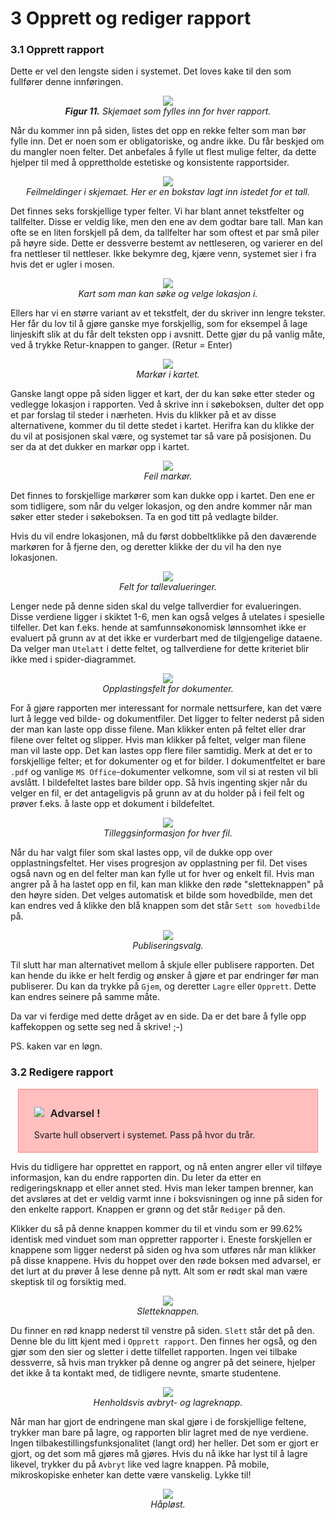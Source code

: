 # 3 Opprett og rediger rapport


### 3.1 Opprett rapport

Dette er vel den lengste siden i systemet. Det loves kake til den som fullfører denne innføringen.

<center><div style="max-width:600px;"><img src="../assets/create-report-form.png"/></div></center>
<center><em><b>Figur 11.</b> Skjemaet som fylles inn for hver rapport.</em></center>

Når du kommer inn på siden, listes det opp en rekke felter som man bør fylle inn. Det er noen som er obligatoriske, og andre ikke. Du får beskjed om du mangler noen felter. Det anbefales å fylle ut flest mulige felter, da dette hjelper til med å opprettholde estetiske og konsistente rapportsider.

<center><div style="max-width:600px;"><img src="../assets/form-error.png"/></div></center>
<center><em>Feilmeldinger i skjemaet. Her er en bokstav lagt inn istedet for et tall.</em></center>

Det finnes seks forskjellige typer felter. Vi har blant annet tekstfelter og tallfelter. Disse er veldig like, men den ene av dem godtar bare tall. Man kan ofte se en liten forskjell på dem, da tallfelter har som oftest et par små piler på høyre side. Dette er dessverre bestemt av nettleseren, og varierer en del fra nettleser til nettleser. Ikke bekymre deg, kjære venn, systemet sier i fra hvis det er ugler i mosen.

<center><div style="max-width:600px;"><img src="../assets/location-picker.png"/></div></center>
<center><em>Kart som man kan søke og velge lokasjon i.</em></center>

Ellers har vi en større variant av et tekstfelt, der du skriver inn lengre tekster. Her får du lov til å gjøre ganske mye forskjellig, som for eksempel å lage linjeskift slik at du får delt teksten opp i avsnitt. Dette gjør du på vanlig måte, ved å trykke Retur-knappen to ganger. (Retur = Enter)

<center><div style="max-width:600px;"><img src="../assets/marker.png"/></div></center>
<center><em>Markør i kartet.</em></center>

Ganske langt oppe på siden ligger et kart, der du kan søke etter steder og vedlegge lokasjon i rapporten. Ved å skrive inn i søkeboksen, dulter det opp et par forslag til steder i nærheten. Hvis du klikker på et av disse alternativene, kommer du til dette stedet i kartet. Herifra kan du klikke der du vil at posisjonen skal være, og systemet tar så vare på posisjonen. Du ser da at det dukker en markør opp i kartet.

<center><div style="max-width:600px;"><img src="../assets/wrong-marker.png"/></div></center>
<center><em>Feil markør.</em></center>

Det finnes to forskjellige markører som kan dukke opp i kartet. Den ene er som tidligere, som når du velger lokasjon, og den andre kommer når man søker etter steder i søkeboksen. Ta en god titt på vedlagte bilder.

Hvis du vil endre lokasjonen, må du først dobbeltklikke på den daværende markøren for å fjerne den, og deretter klikke der du vil ha den nye lokasjonen.

<center><div style="max-width:600px;"><img src="../assets/numeric-eval.png"/></div></center>
<center><em>Felt for tallevalueringer.</em></center>

Lenger nede på denne siden skal du velge tallverdier for evalueringen. Disse verdiene ligger i skiktet 1-6, men kan også velges å utelates i spesielle tilfeller. Det kan f.eks. hende at samfunnsøkonomisk lønnsomhet ikke er evaluert på grunn av at det ikke er vurderbart med de tilgjengelige dataene. Da velger man `Utelatt` i dette feltet, og tallverdiene for dette kriteriet blir ikke med i spider-diagrammet.

<center><div style="max-width:600px;"><img src="../assets/upload-field.png"/></div></center>
<center><em>Opplastingsfelt for dokumenter.</em></center>

For å gjøre rapporten mer interessant for normale nettsurfere, kan det være lurt å legge ved bilde- og dokumentfiler. Det ligger to felter nederst på siden der man kan laste opp disse filene. Man klikker enten på feltet eller drar filene over feltet og slipper. Hvis man klikker på feltet, velger man filene man vil laste opp. Det kan lastes opp flere filer samtidig. Merk at det er to forskjellige felter; et for dokumenter og et for bilder. I dokumentfeltet er bare `.pdf` og vanlige `MS Office`-dokumenter velkomne, som vil si at resten vil bli avslått. I bildefeltet lastes bare bilder opp. Så hvis ingenting skjer når du velger en fil, er det antageligvis på grunn av at du holder på i feil felt og prøver f.eks. å laste opp et dokument i bildefeltet.

<center><div style="max-width:600px;"><img src="../assets/upload-field-expanded.png"/></div></center>
<center><em>Tilleggsinformasjon for hver fil.</em></center>

Når du har valgt filer som skal lastes opp, vil de dukke opp over opplastningsfeltet. Her vises progresjon av opplastning per fil. Det vises også navn og en del felter man kan fylle ut for hver og enkelt fil. Hvis man angrer på å ha lastet opp en fil, kan man klikke den røde "sletteknappen" på den høyre siden. Det velges automatisk et bilde som hovedbilde, men det kan endres ved å klikke den blå knappen som det står `Sett som hovedbilde` på.

<center><div style="max-width:600px;"><img src="../assets/publicity.png"/></div></center>
<center><em>Publiseringsvalg.</em></center>

Til slutt har man alternativet mellom å skjule eller publisere rapporten. Det kan hende du ikke er helt ferdig og ønsker å gjøre et par endringer før man publiserer. Du kan da trykke på `Gjem`, og deretter `Lagre` eller `Opprett`. Dette kan endres seinere på samme måte.

Da var vi ferdige med dette dråget av en side. Da er det bare å fylle opp kaffekoppen og sette seg ned å skrive! ;-)

PS. kaken var en løgn.

### 3.2 Redigere rapport

<center><div style="width: 85%; text-align:left;background-color:#ffbfbf;padding: 5px 25px;border: 1px solid #ff8080;">
<h3 style="font-weight: 600;"><span style="float:left;margin-right: 10px;"><img src="../assets/warning-icon.png"/></span> Advarsel !</h3>
<p>
Svarte hull observert i systemet. Pass på hvor du trår.
</p>
</div></center>

Hvis du tidligere har opprettet en rapport, og nå enten angrer eller vil tilføye informasjon, kan du endre rapporten din. Du leter da etter en redigeringsknapp et eller annet sted. Hvis man leker tampen brenner, kan det avsløres at det er veldig varmt inne i boksvisningen og inne på siden for den enkelte rapport. Knappen er grønn og det står `Rediger` på den.

Klikker du så på denne knappen kommer du til et vindu som er 99.62% identisk med vinduet som man oppretter rapporter i. Eneste forskjellen er knappene som ligger nederst på siden og hva som utføres når man klikker på disse knappene. Hvis du hoppet over den røde boksen med advarsel, er det lurt at du prøver å lese denne på nytt. Alt som er rødt skal man være skeptisk til og forsiktig med.

<center><div style="max-width:800px;"><img src="../assets/delete-button.png"/></div></center>
<center><em>Sletteknappen.</em></center>

Du finner en rød knapp nederst til venstre på siden. `Slett` står det på den. Denne ble du litt kjent med i `Opprett rapport`. Den finnes her også, og den gjør som den sier og sletter i dette tilfellet rapporten. Ingen vei tilbake dessverre, så hvis man trykker på denne og angrer på det seinere, hjelper det ikke å ta kontakt med, de tidligere nevnte, smarte studentene.

<center><div style="max-width:800px;"><img src="../assets/save-cancel-button.png"/></div></center>
<center><em>Henholdsvis avbryt- og lagreknapp.</em></center>

Når man har gjort de endringene man skal gjøre i de forskjellige feltene, trykker man bare på lagre, og rapporten blir lagret med de nye verdiene. Ingen tilbakestillingsfunksjonalitet (langt ord) her heller. Det som er gjort er gjort, og det som må gjøres må gjøres. Hvis du nå ikke har lyst til å lagre likevel, trykker du på `Avbryt` like ved lagre knappen. På mobile, mikroskopiske enheter kan dette være vanskelig. Lykke til!

<center><div style="max-width:500px;"><img src="../assets/micro-phone.png"/></div></center>
<center><em>Håpløst.</em></center>
